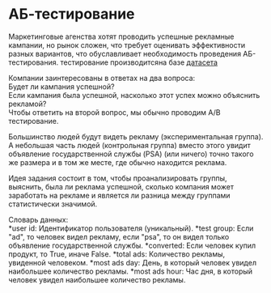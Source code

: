 # АБ-тестирование
Маркетинговые агенства хотят проводить успешные рекламные кампании, но рынок сложен, 
что требует оценивать эффективности разных вариантов, что обуславливает необходимость проведения АБ-тестирования.
тестирование производитсяна базе [датасета](https://disk.yandex.ru/d/XkYIqyCPvnewVQ)  


Компании заинтересованы в ответах на два вопроса:  
Будет ли кампания успешной?   
Если кампания была успешной, насколько этот успех можно объяснить рекламой?   
Чтобы ответить на второй вопрос, мы обычно проводим A/B тестирование.   

Большинство людей будут видеть рекламу (экспериментальная группа). 
А небольшая часть людей (контрольная группа) вместо этого увидит объявление государственной службы (PSA) (или ничего) 
точно такого же размера и в том же месте, где обычно находится реклама.

Идея задания состоит в том, чтобы проанализировать группы, выяснить, была ли реклама успешной, 
сколько компания может заработать на рекламе и является ли разница между группами статистически значимой.

Словарь данных:  
*user id: Идентификатор пользователя (уникальный).
*test group: Если "ad", то человек видел рекламу, если "psa", то он видел только объявление государственной службы.
*converted: Если человек купил продукт, то True, иначе False.
*total ads: Количество рекламы, увиденной человеком.
*most ads day: День, в который человек увидел наибольшее количество рекламы.
*most ads hour: Час дня, в который человек увидел наибольшее количество рекламы.
